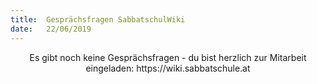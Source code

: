 ```yaml
---
title:  Gesprächsfragen SabbatschulWiki
date:   22/06/2019
---
```


<center>Es gibt noch keine Gesprächsfragen - du bist herzlich zur Mitarbeit eingeladen: https://wiki.sabbatschule.at</center>
